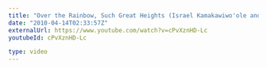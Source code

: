 ```yaml
---
title: "Over the Rainbow, Such Great Heights (Israel Kamakawiwo'ole and Postal Service covers)"
date: "2010-04-14T02:33:57Z"
externalUrl: https://www.youtube.com/watch?v=cPvXznHD-Lc
youtubeId: cPvXznHD-Lc

type: video
---
```

